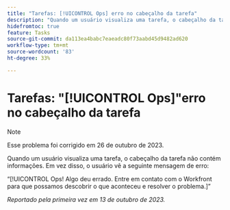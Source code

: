 ```yaml
---
title: "Tarefas: [!UICONTROL Ops] erro no cabeçalho da tarefa"
description: "Quando um usuário visualiza uma tarefa, o cabeçalho da tarefa não contém informações. Em vez disso, o usuário vê uma mensagem de erro."
hidefromtoc: true
feature: Tasks
source-git-commit: da113ea4babc7eaeadc80f73aabd45d9482ad620
workflow-type: tm+mt
source-wordcount: '83'
ht-degree: 33%

---
```



# Tarefas: &quot;[!UICONTROL Ops]&quot;erro no cabeçalho da tarefa

>[!NOTE]
>
>Esse problema foi corrigido em 26 de outubro de 2023.

Quando um usuário visualiza uma tarefa, o cabeçalho da tarefa não contém informações. Em vez disso, o usuário vê a seguinte mensagem de erro:

“[!UICONTROL Ops! Algo deu errado. Entre em contato com o Workfront para que possamos descobrir o que aconteceu e resolver o problema.]”


_Reportado pela primeira vez em 13 de outubro de 2023._
